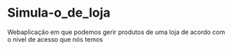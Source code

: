 # Simula-o_de_loja
Webaplicação em que podemos gerir produtos de uma loja de acordo com o nivel de acesso que nós temos
